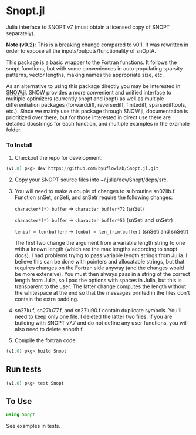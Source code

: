 # Snopt.jl

Julia interface to SNOPT v7 (must obtain a licensed copy of SNOPT separately).

**Note (v0.2)**: This is a breaking change compared to v0.1.  It was rewritten in order to expose all the inputs/outputs/functionality of snOptA.

This package is a basic wrapper to the Fortran functions. It follows the snopt functions, but with some conveniences in auto-populating sparsity patterns, vector lengths, making names the appropriate size, etc.

As an alternative to using this package directly you may be interested in [SNOW.jl](https://github.com/byuflowlab/SNOW.jl).  SNOW provides a more convenient and unified interface to multiple optimizers (currently snopt and ipopt) as well as multiple differentiation packages (forwarddiff, reversediff, finitediff, sparsedifftools, etc.). Since we mainly use this package through SNOW.jl, documentation is prioritized over there, but for those interested in direct use there are detailed docstrings for each function, and multiple examples in the example folder.


### To Install

1. Checkout the repo for development:
```julia
(v1.0) pkg> dev https://github.com/byuflowlab/Snopt.jl.git
```

2. Copy your SNOPT source files into ~/.julia/dev/Snopt/deps/src.

3. You will need to make a couple of changes to subroutine sn02lib.f. Function snSet, snSeti, and snSetr require the following changes:

    `character*(*) buffer` => `character buffer*72`   (snSet)

    `character*(*) buffer` => `character buffer*55`  (snSeti and snSetr)

    `lenbuf = len(buffer)` => `lenbuf = len_trim(buffer)`  (snSeti and snSetr)

    The first two change the argument from a variable length string to one with a known length (which are the max lengths according to snopt docs).  I had problems trying to pass variable length strings from Julia.  I believe this can be done with pointers and allocatable strings, but that requires changes on the Fortran side anyway (and the changes would be more extensive).  You must then always pass in a string of the correct length from Julia, so I pad the options with spaces in Julia, but this is transparent to the user.  The latter change computes the length without the whitespace at the end so that the messages printed in the files don't contain the extra padding.

4.  sn27lu.f, sn27lu77.f, and sn27lu90.f contain duplicate symbols.  You'll need to keep only one file.  I deleted the latter two files. If you are building with SNOPT v7.7 and do not define any user functions, you will also need to delete snopth.f.

5. Compile the fortran code.
```julia
(v1.0) pkg> build Snopt
```

## Run tests

```julia
(v1.0) pkg> test Snopt
```

## To Use

```julia
using Snopt
```

See examples in tests.
